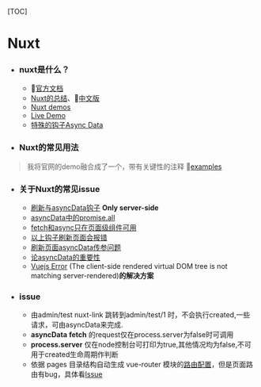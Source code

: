 [TOC]
# Nuxt
* ### nuxt是什么？
    * 🐬[官方文档](https://nuxtjs.org/)
    * [Nuxt的总结](https://www.sitepoint.com/nuxt-js-universal-vue-js/)、🚀[中文版](https://w3ctech.com/topic/2067) 
    * [Nuxt demos](https://github.com/nuxt/nuxt.js/tree/dev/examples)
    * [Live Demo](https://nuxtjs.org/examples)
    * [特殊的钩子Async Data](https://zendev.com/2018/06/07/async-data-options-in-vue-nuxt.html)

* ### Nuxt的常见用法
>我将官网的demo融合成了一个，带有关键性的注释
🚀[examples](https://github.com/webkws/nuxt-examples)

* ### 关于Nuxt的常见issue
    * [刷新与asyncData钩子](https://nuxtjs.org/api#the-asyncdata-method) **Only server-side**
    * [asyncData中的promise.all](https://github.com/nuxt/nuxt.js/issues/978)
    * [fetch和async只在页面级组件可用](https://github.com/nuxt/nuxt.js/issues/1133)
    * [以上钩子刷新页面会报错](https://github.com/nuxt/nuxt.js/issues/2492#issuecomment-374859362)
    * [刷新页面asyncData传参问题](https://stackoverflow.com/questions/46127680/in-nuxt-js-vue-js-no-parameters-are-passed-in-refresh-f5)
    * [论asyncData的重要性](https://stackoverflow.com/questions/48005548/what-is-different-between-asyncdata-and-methods-in-nuxt-js)
    * [Vuejs Error](https://stackoverflow.com/questions/47862591/vuejs-error-the-client-side-rendered-virtual-dom-tree-is-not-matching-server-re?rq=1) (The client-side rendered virtual DOM tree is not matching server-rendered)**的解决方案**

* ### issue
    * 由admin/test nuxt-link 跳转到admin/test/1 时，不会执行created,一些请求，可由asyncData来完成.
    * **asyncData** **fetch** 的request仅在process.server为false时可调用
    * **process.server** 仅在node控制台可打印为true,其他情况均为false,不可用于created生命周期作判断
    * 依据 pages 目录结构自动生成 vue-router 模块的[路由配置](https://zh.nuxtjs.org/guide/routing)，但是页面路由有bug，具体看[Issue](https://github.com/nuxt/nuxt.js/issues)
    